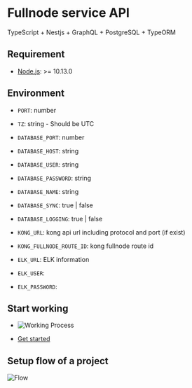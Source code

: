 # Fullnode service API

TypeScript + Nestjs + GraphQL + PostgreSQL + TypeORM

## Requirement

- [Node.js](https://nodejs.org/): >= 10.13.0

## Environment

- `PORT`: number
- `TZ`: string - Should be UTC
- `DATABASE_PORT`: number
- `DATABASE_HOST`: string
- `DATABASE_USER`: string
- `DATABASE_PASSWORD`: string
- `DATABASE_NAME`: string
- `DATABASE_SYNC`: true | false
- `DATABASE_LOGGING`: true | false

- `KONG_URL`: kong api url including protocol and port (if exist)
- `KONG_FULLNODE_ROUTE_ID`: kong fullnode route id

- `ELK_URL`: ELK information
- `ELK_USER`:
- `ELK_PASSWORD`:

## Start working

- ![Working Process](/src/docs/working-process.png 'Working Process')

- [Get started](/src/docs/getting-started.md)

## Setup flow of a project

![Flow](https://git.appota.com/chainverse/chainverse-fullnode-services/server-api/-/tree/master/src/src/public/flow.png)
